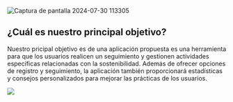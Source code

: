 ![Captura de pantalla 2024-07-30 113305](https://github.com/user-attachments/assets/de45d27f-70e5-42ca-9581-961cd94daa69)
<h2>¿Cuál es nuestro principal objetivo?</h2>  
<p>Nuestro pricipal objetivo es de una aplicación propuesta es una herramienta para que los usuarios realicen un seguimiento y gestionen actividades específicas relacionadas con la sostenibilidad. 
Además de ofrecer opciones de registro y seguimiento, la aplicación también proporcionará estadísticas y consejos personalizados para mejorar las prácticas de los usuarios.
<p>

<img src="https://lucid.app/lucidchart/eee4a017-748a-4584-8012-616930ceb832/edit?view_items=L_e-rDl4aYTo&invitationId=inv_8141376d-75ed-4263-bd7f-300cd180e845"/>
